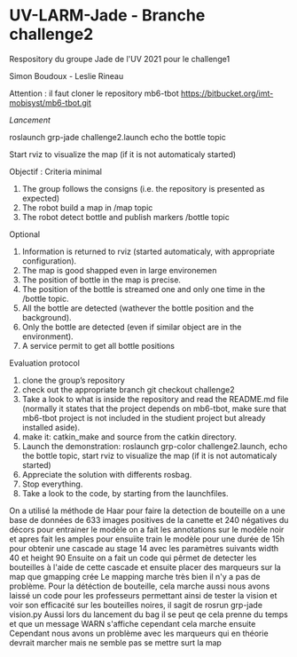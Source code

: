 # UV-LARM-Jade - Branche challenge2
Respository du groupe Jade de l'UV 2021 pour le challenge1

Simon Boudoux - Leslie Rineau

Attention : il faut cloner le repository mb6-tbot
https://bitbucket.org/imt-mobisyst/mb6-tbot.git

_Lancement_

roslaunch grp-jade challenge2.launch
echo the bottle topic

Start rviz to visualize the map (if it is not automaticaly started)

Objectif :
Criteria
minimal
1. The group follows the consigns (i.e. the repository is presented as expected)
2. The robot build a map in /map topic
3. The robot detect bottle and publish markers /bottle topic

Optional
1. Information is returned to rviz (started automaticaly, with appropriate configuration).
2. The map is good shapped even in large environemen
3. The position of bottle in the map is precise.
4. The position of the bottle is streamed one and only one time in the /bottle topic.
5. All the bottle are detected (wathever the bottle position and the background).
6. Only the bottle are detected (even if similar object are in the environment).
7. A service permit to get all bottle positions

Evaluation protocol
1. clone the group’s repository
2. check out the appropriate branch git checkout challenge2
3. Take a look to what is inside the repository and read the README.md file (normally it states that the project depends on mb6-tbot, make sure that mb6-tbot project is not included in the studient project but already installed aside).
4. make it: catkin_make and source from the catkin directory.
5. Launch the demonstration: roslaunch grp-color challenge2.launch, echo the bottle topic, start rviz to visualize the map (if it is not automaticaly started)
6. Appreciate the solution with differents rosbag.
7. Stop everything.
8. Take a look to the code, by starting from the launchfiles.

On a utilisé la méthode de Haar pour faire la detection de bouteille on a une base de données de 633 images positives de la canette et 240 négatives du décors pour entrainer le modèle on a fait les annotations  sur le modèle noir et apres fait les amples pour ensuiite train le modèle pour une durée de 15h pour obtenir une cascade au stage 14 avec les paramètres suivants width 40 et height 90 
Ensuite on a fait un code qui pêrmet de detecter les bouteilles à l'aide de cette cascade et ensuite placer des marqueurs sur la map que gmapping crée 
Le mapping marche très bien il n'y a pas de problème.
Pour la détéction de bouteille, cela marche aussi nous avons laissé un code pour les professeurs permettant ainsi de tester la vision et voir son efficacité sur les bouteilles noires, il sagit de rosrun grp-jade vision.py
Aussi lors du lancement du bag il se peut qe cela prenne du temps et que un message WARN s'affiche cependant cela marche ensuite
Cependant nous avons un problème avec les marqueurs qui en théorie devrait marcher mais ne semble pas se mettre surt la map
